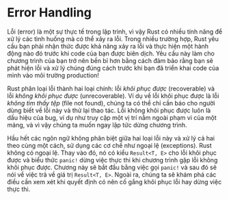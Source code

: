 # Error Handling

Lỗi (error) là một sự thực tế trong lập trình, vì vậy Rust có nhiều tính năng để
xử lý các tình huống mà có thể xảy ra lỗi. Trong nhiều trường hợp, Rust yêu cầu
bạn phải nhận thức được khả năng xảy ra lỗi và thực hiện một hành động nào đó
trước khi code của bạn được biên dịch. Yêu cầu này làm cho chương trình của bạn
trở nên bền bỉ hơn bằng cách đảm bảo rằng bạn sẽ phát hiện lỗi và xử lý chúng
đúng cách trước khi bạn đã triển khai code của mình vào môi trường production!

Rust phân loại lỗi thành hai loại chính: lỗi *khôi phục được* (recoverable) và
lỗi *không khôi phục được* (unrecoverable). Ví dụ về lỗi khôi phục được là lỗi
*không tìm thấy tệp* (file not found), chúng ta có thể chỉ cần báo cho người
dùng biết về lỗi này và thử lại thao tác. Lỗi không khôi phục được luôn là dấu
hiệu của bug, ví dụ như truy cập một vị trí nằm ngoài phạm vi của một mảng, và
vì vậy chúng ta muốn ngay lập tức dừng chương trình.

Hầu hết các ngôn ngữ không phân biệt giữa hai loại lỗi này và xử lý cả hai theo
cùng một cách, sử dụng các cơ chế như ngoại lệ (exceptions). Rust không có
ngoại lệ. Thay vào đó, nó có kiểu `Result<T, E>` cho lỗi khôi phục được và
biểu thức `panic!` dừng việc thực thi khi chương trình gặp lỗi không khôi phục
được. Chương này sẽ bắt đầu bằng việc gọi `panic!` và sau đó sẽ nói về việc
trả về giá trị `Result<T, E>`. Ngoài ra, chúng ta sẽ khám phá các điều cần
xem xét khi quyết định có nên cố gắng khôi phục lỗi hay dừng việc thực thi.
